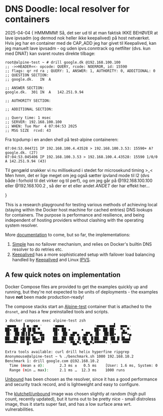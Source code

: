 DNS Doodle: local resolver for containers
=========================================

2025-04-04 {
  HMMMMM! Så, det ser ud til at man faktisk IKKE BEHØVER at lave ipvsadm (og
  dermod nok heller ikke keepalived) på host netværket. Hvis jeg har en
  container med de CAP_ADD jeg har givet til Keepalived, kan jeg manuelt lave
  ipvsadm - og uden ipvs.conntrack og netfilter (dvs. kun med DNAT) kan svaret
  routes direkte tilbage:

```
root@alpine-test ~ # drill google.dk @192.168.100.100
;; ->>HEADER<<- opcode: QUERY, rcode: NOERROR, id: 15590
;; flags: qr rd ra ; QUERY: 1, ANSWER: 1, AUTHORITY: 0, ADDITIONAL: 0
;; QUESTION SECTION:
;; google.dk.	IN	A

;; ANSWER SECTION:
google.dk.	301	IN	A	142.251.9.94

;; AUTHORITY SECTION:

;; ADDITIONAL SECTION:

;; Query time: 1 msec
;; SERVER: 192.168.100.100
;; WHEN: Tue Mar  4 07:04:53 2025
;; MSG SIZE  rcvd: 43
```

  Fra tcpdump i en anden shell på test-alpine containeren:
```
07:04:53.044721 IP 192.168.100.4.43528 > 192.168.100.3.53: 15590+ A? google.dk. (27)
07:04:53.045406 IP 192.168.100.3.53 > 192.168.100.4.43528: 15590 1/0/0 A 142.251.9.94 (43)
```

  Til gengæld snakker vi nu millisekund i stedet for microsekund timing >_<
  Men hmm, det er lige meget om jeg også sætter ipvland mode til l2 (dvs både
  i forhold til det virker og til perf), og om jeg går på @192.168.100.100 eller
  @192.168.100.2 , så der er et eller andet *ANDET* der har effekt her...

}



This is a research playground for testing various methods of achieving local
(staying within the Docker host machine for cached entries) DNS lookups for
containers. The purpose is performance and resilience, and being independent
of hosting providers without clashing with the operating system resolver.

More [documentation](./doc/) to come, but so far, the implementations:

1. [Simple](./simple/) has no failover mechanism, and relies on Docker's
   builtin DNS resolver to do retries etc.
2. [Keepalived](./keepalived/) has a more sophisticated setup with failover
   load balancing handled by [Keepalived](https://www.keepalived.org/) and
   Linux [IPVS](http://www.linuxvirtualserver.org/).


## A few quick notes on implementation

Docker Compose files are provided to get the examples quickly up and running,
but they're not expected to be units of deployments - the examples have **not**
been made production-ready!

The compose stacks start an [Alpine-test](./docker/alpine-test/) container that
is attached to the `dnsnet`, and has a few preinstalled tools and scripts.
```sh
❯ docker compose exec alpine-test zsh
·▄▄▄▄   ▐ ▄ .▄▄ ·     ·▄▄▄▄              ·▄▄▄▄  ▄▄▌  ▄▄▄ .
██▪ ██ •█▌▐█▐█ ▀.     ██▪ ██ ▪     ▪     ██▪ ██ ██•  ▀▄.▀·
▐█· ▐█▌▐█▐▐▌▄▀▀▀█▄    ▐█· ▐█▌ ▄█▀▄  ▄█▀▄ ▐█· ▐█▌██▪  ▐▀▀▪▄
██. ██ ██▐█▌▐█▄▪▐█    ██. ██ ▐█▌.▐▌▐█▌.▐▌██. ██ ▐█▌▐▌▐█▄▄▌
▀▀▀▀▀• ▀▀ █▪ ▀▀▀▀     ▀▀▀▀▀•  ▀█▄▀▪ ▀█▄▀▪▀▀▀▀▀• .▀▀▀  ▀▀▀

Extra tools available: curl drill helix hyperfine ripgrep
Anonymouse@alpine-test ~ % ./benchmark.sh 1000 192.168.10.2
Benchmark 1: drill google.com @192.168.10.2
  Time (mean ± σ):       2.3 ms ±   0.5 ms    [User: 1.6 ms, System: 0.6 ms]
  Range (min … max):     2.1 ms …  12.3 ms    1000 runs
```

[Unbound](https://www.nlnetlabs.nl/projects/unbound/aboutd) has been chosen
as the resolver, since it has a good performance and security track record,
and is lightweight and easy to configure.

The [klutchell/unbound](https://hub.docker.com/r/klutchell/unbound) image
was chosen slightly at random (high pull count, recently updated), but it
turns out to be pretty nice - small distroless image, thus it starts super
fast, and has a low surface area wrt. vulnerabilities.
